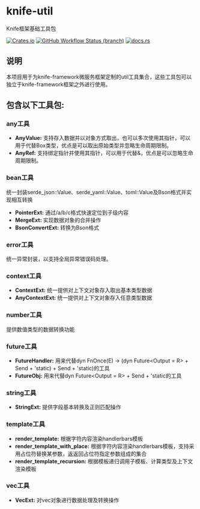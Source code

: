 # knife-util
Knife框架基础工具包

[![Crates.io](https://img.shields.io/crates/v/knife-util)](https://crates.io/crates/knife-util)
[![GitHub Workflow Status (branch)](https://img.shields.io/github/workflow/status/ocaso1987/knife-util/knife-util)](https://github.com/ocaso1987/knife-util)
[![docs.rs](https://img.shields.io/docsrs/knife-util)](https://docs.rs/knife-util)

## 说明
本项目用于为knife-framework微服务框架定制的util工具集合，这些工具包可以独立于knife-framework框架之外进行使用。

## 包含以下工具包:
### any工具
* **AnyValue:** 支持存入数据并以对象方式取出，也可以多次使用其指针，可以用于代替Box<dyn Any>类型，优点是可以取出原始类型并忽略生命周期限制。
* **AnyRef:** 支持绑定指针并使用其指针，可以用于代替&，优点是可以忽略生命周期限制。

### bean工具
统一封装serde_json::Value、serde_yaml::Value、toml::Value及Bson格式并实现相互转换
* **PointerExt:** 通过/a/b/c格式快速定位到子级内容
* **MergeExt:** 实现数据对象的合并操作
* **BsonConvertExt:** 转换为Bson格式

### error工具
统一异常封装，以支持全局异常错误码处理。

### context工具
* **ContextExt:** 统一提供对上下文对象存入取出基本类型数据
* **AnyContextExt:** 统一提供对上下文对象存入任意类型数据
### number工具
提供数值类型的数据转换功能

### future工具
* **FutureHandler:** 用来代替dyn FnOnce(E) -> (dyn Future<Output = R> + Send + 'static) + Send + 'static)的工具
* **FutureObj:** 用来代替dyn Future<Output = R> + Send + 'static的工具
### string工具
* **StringExt:** 提供字段基本转换及正则匹配操作

### template工具
* **render_template:** 根据字符内容渲染handlerbars模板
* **render_template_with_place:** 根据字符内容渲染handlerbars模板，支持采用占位符替换某参数，返返回占位符指定参数组成的集合
* **render_template_recursion:** 根据模板递归调用子模板、计算类型及上下文渲染模板

### vec工具
* **VecExt:** 对vec对象进行数据处理及转换操作
